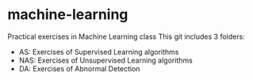 # machine-learning
Practical exercises in Machine Learning class
This git includes 3 folders:
- AS: Exercises of Supervised Learning algorithms
- NAS: Exercises of Unsupervised Learning algorithms
- DA: Exercises of Abnormal Detection
